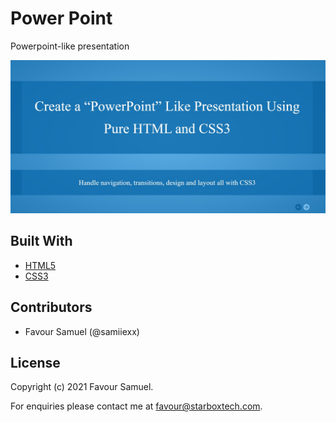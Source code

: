 # Power Point
Powerpoint-like presentation

![Power Point](screenshot.jpg)

## Built With
- [HTML5](https://developer.mozilla.org/en-US/docs/Web/Guide/HTML/HTML5)
- [CSS3](https://developer.mozilla.org/en-US/docs/Web/CSS)

## Contributors
- Favour Samuel (@samiiexx)

## License
Copyright (c) 2021 Favour Samuel.

For enquiries please contact me at [favour@starboxtech.com](mailto:favour@starboxtech.com).